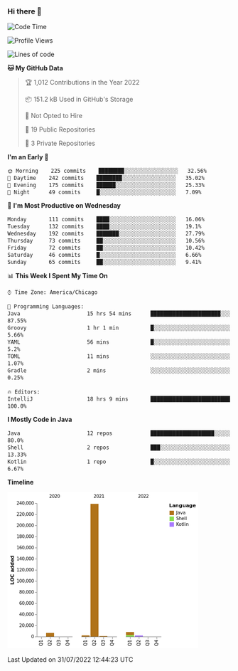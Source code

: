 ### Hi there 👋


<!--START_SECTION:waka-->
![Code Time](http://img.shields.io/badge/Code%20Time-2%2C432%20hrs%2020%20mins-blue)

![Profile Views](http://img.shields.io/badge/Profile%20Views-15-blue)

![Lines of code](https://img.shields.io/badge/From%20Hello%20World%20I%27ve%20Written-259%20Thousand%20lines%20of%20code-blue)

**🐱 My GitHub Data** 

> 🏆 1,012 Contributions in the Year 2022
 > 
> 📦 151.2 kB Used in GitHub's Storage 
 > 
> 🚫 Not Opted to Hire
 > 
> 📜 19 Public Repositories 
 > 
> 🔑 3 Private Repositories  
 > 
**I'm an Early 🐤** 

```text
🌞 Morning    225 commits    ████████░░░░░░░░░░░░░░░░░   32.56% 
🌆 Daytime    242 commits    ████████░░░░░░░░░░░░░░░░░   35.02% 
🌃 Evening    175 commits    ██████░░░░░░░░░░░░░░░░░░░   25.33% 
🌙 Night      49 commits     █░░░░░░░░░░░░░░░░░░░░░░░░   7.09%

```
📅 **I'm Most Productive on Wednesday** 

```text
Monday       111 commits    ████░░░░░░░░░░░░░░░░░░░░░   16.06% 
Tuesday      132 commits    ████░░░░░░░░░░░░░░░░░░░░░   19.1% 
Wednesday    192 commits    ███████░░░░░░░░░░░░░░░░░░   27.79% 
Thursday     73 commits     ██░░░░░░░░░░░░░░░░░░░░░░░   10.56% 
Friday       72 commits     ██░░░░░░░░░░░░░░░░░░░░░░░   10.42% 
Saturday     46 commits     █░░░░░░░░░░░░░░░░░░░░░░░░   6.66% 
Sunday       65 commits     ██░░░░░░░░░░░░░░░░░░░░░░░   9.41%

```


📊 **This Week I Spent My Time On** 

```text
⌚︎ Time Zone: America/Chicago

💬 Programming Languages: 
Java                     15 hrs 54 mins      ██████████████████████░░░   87.55% 
Groovy                   1 hr 1 min          █░░░░░░░░░░░░░░░░░░░░░░░░   5.66% 
YAML                     56 mins             █░░░░░░░░░░░░░░░░░░░░░░░░   5.2% 
TOML                     11 mins             ░░░░░░░░░░░░░░░░░░░░░░░░░   1.07% 
Gradle                   2 mins              ░░░░░░░░░░░░░░░░░░░░░░░░░   0.25%

🔥 Editors: 
IntelliJ                 18 hrs 9 mins       █████████████████████████   100.0%

```

**I Mostly Code in Java** 

```text
Java                     12 repos            ████████████████████░░░░░   80.0% 
Shell                    2 repos             ███░░░░░░░░░░░░░░░░░░░░░░   13.33% 
Kotlin                   1 repo              █░░░░░░░░░░░░░░░░░░░░░░░░   6.67%

```


**Timeline**

![Chart not found](https://raw.githubusercontent.com/powercasgamer/powercasgamer/master/charts/bar_graph.png) 


 Last Updated on 31/07/2022 12:44:23 UTC
<!--END_SECTION:waka-->
